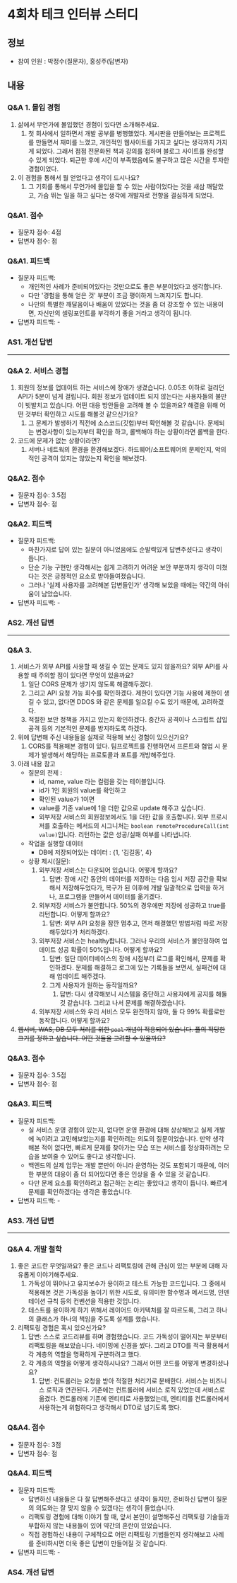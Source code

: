  # 4회차 테크 인터뷰 스터디

## 정보
- 참여 인원 : 박정수(질문자), 홍성주(답변자)

## 내용

### Q&A 1.  몰입 경험
1.  삶에서 무언가에 몰입했던 경험이 있다면 소개해주세요.
	1. 첫 회사에서 일하면서 개발 공부를 병행했었다. 게시판을 만들어보는 프로젝트를 만들면서 재미를 느꼈고, 개인적인 웹사이트를 가지고 싶다는 생각까지 가지게 되었다. 그래서 점점 전문화된 책과 강의를 접하며 블로그 사이트를 완성할 수 있게 되었다. 퇴근한 후에 시간이 부족했음에도 불구하고 많은 시간을 투자한 경험이었다.
2. 이 경험을 통해서 뭘 얻었다고 생각이 드시나요?
	1. 그 기회를 통해서 무언가에 몰입을 할 수 있는 사람이었다는 것을 새삼 깨달았고, 가슴 뛰는 일을 하고 싶다는 생각에 개발자로 전향을 결심하게 되었다.

### Q&A1. 점수
* 질문자 점수: 4점
* 답변자 점수: 점

### Q&A1. 피드백
- 질문자 피드백: 
	- 개인적인 사례가 준비되어있다는 것만으로도 좋은 부분이었다고 생각합니다. 
	- 다만 '경험을 통해 얻은 것' 부분이 조금 평이하게 느껴지기도 합니다.
	- 나만의 특별한 깨달음이나 배움이 있었다는 것을 좀 더 강조할 수 있는 내용이면, 자신만의 셀링포인트를 부각하기 좋을 거라고 생각이 됩니다.
- 답변자 피드백: -

### AS1. 개선 답변


---

### Q&A 2. 서비스 경험
1. 회원의 정보를 업데이트 하는 서비스에 장애가 생겼습니다. 0.05초 이하로 걸리던 API가 5분이 넘게 걸립니다. 회원 정보가 업데이트 되지 않는다는 사용자들의 불만이 빗발치고 있습니다. 어떤 대응 방안들을 고려해 볼 수 있을까요? 해결을 위해 어떤 것부터 확인하고 시도를 해볼것 같으신가요?
	1. 그 문제가 발생하기 직전에 소스코드(깃헙)부터 확인해볼 것 같습니다. 문제되는 변경사항이 있는지부터 확인을 하고, 롤백해야 하는 상황이라면 롤백을 한다.
2. 코드에 문제가 없는 상황이라면?
	1. 서버나 네트웍의 환경을 환경해보겠다. 하드웨어/소프트웨어의 문제인지, 악의적인 공격이 있지는 않았는지 확인을 해보겠다.

### Q&A2. 점수
* 질문자 점수: 3.5점
* 답변자 점수: 점

### Q&A2. 피드백
- 질문자 피드백: 
	- 마찬가지로 답이 있는 질문이 아니었음에도 순발력있게 답변주셨다고 생각이 듭니다.
	- 단순 기능 구현만 생각해서는 쉽게 고려하기 어려운 보안 부분까지 생각이 미쳤다는 것은 긍정적인 요소로 받아들여졌습니다.
	- 그러나 '실제 사용자를 고려해본 답변들인가' 생각해 보았을 때에는 약간의 아쉬움이 남았습니다.
- 답변자 피드백: -

### AS2. 개선 답변


---

### Q&A 3. 
1. 서비스가 외부 API를 사용할 때 생길 수 있는 문제도 있지 않을까요? 외부 API를 사용할 때 주의할 점이 있다면 무엇이 있을까요?
	1. 일단 CORS 문제가 생기지 않도록 해결해두겠다.
	2. 그리고 API 요청 가능 회수를 확인하겠다. 제한이 있다면 기능 사용에 제한이 생길 수 있고, 없다면 DDOS 와 같은 문제를 일으킬 수도 있기 때문에, 고려하겠다.
	3. 적절한 보안 정책을 가지고 있는지 확인하겠다. 중간자 공격이나 스크립트 삽입 공격 등의 기본적인 문제를 방지하도록 하겠다.
2. 위에 답변해 주신 내용들을 실제로 적용해 보신 경험이 있으신가요?
	1.  CORS를 적용해본 경험이 있다. 팀프로젝트를 진행하면서 프론트와 협업 시 문제가 발생해서 해당하는 프로토콜과 포트를 개방해주었다.
3. 아래 내용 참고
	- 질문의 전제 :
		- id, name, value 라는 컬럼을 갖는 테이블입니다.
		- id가 1인 회원의 value를 확인하고
		- 확인된 value가 1이면
		- value를 기존 value에 1을 더한 값으로 update 해주고 싶습니다.
		- 외부저장 서비스의 회원정보에서도 1을 더한 값을 호출합니다. 외부 프로시저를 호출하는 메서드의 시그니처는 `boolean remoteProcedureCall(int value)`입니다. 리턴하는 값은 성공/실패 여부를 나타냅니다.
	- 작업을 실행할 데이터
		- DB에 저장되어있는 데이터 : {1, '김길동', 4}
	- 상황 제시(질문):
		1. 외부저장 서비스는 다운되어 있습니다. 어떻게 할까요?
			1. 답변: 장애 시간 동안의 데이터를 저장하는 다음 임시 저장 공간을 확보해서 저장해두었다가, 복구가 된 이후에 개발 일괄적으로 입력을 하거나, 프로그램을 만들어서 데이터를 옮기겠다.
		2. 외부저장 서비스가 불안합니다. 50%의 경우에만 저장에 성공하고 true를 리턴합니다. 어떻게 할까요?
			1. 답변: 외부 API 요청을 잠깐 멈추고, 먼저 해결했던 방법처럼 따로 저장해두었다가 처리하겠다.
		3. 외부저장 서비스는 healthy합니다. 그러나 우리의 서비스가 불안정하여 업데이트 성공 확률이 50%입니다. 어떻게 할까요?
			1. 답변: 일단 데이터베이스의 장애 시점부터 로그를 확인해서, 문제를 확인하겠다. 문제를 해결하고 로그에 있는 기록들을 보면서, 실패건에 대해 업데이트 해주겠다.
			2. 그게 사용자가 원하는 동작일까요?
				1. 답변: 다시 생각해보니 시스템을 중단하고 사용자에게 공지를 해둘 것 같습니다. 그리고 나서 문제를 해결하겠습니다.
		4. 외부저장 서비스와 우리 서비스 모두 완전하지 않아, 둘 다 99% 확률로만 동작합니다. 어떻게 할까요?
4. ~~웹서버, WAS, DB 모두 처리를 위한 `pool` 개념이 적용되어 있습니다. 풀의 적당한 크기를 정하고 싶습니다. 어떤 것들을 고려할 수 있을까요?~~

### Q&A3. 점수
* 질문자 점수: 3.5점
* 답변자 점수: 점

### Q&A3. 피드백
- 질문자 피드백: 
	- 실 서비스 운영 경험이 있는지, 없다면 운영 환경에 대해 상상해보고 실제 개발에 녹이려고 고민해보았는지를 확인하려는 의도의 질문이었습니다. 만약 생각해본 적이 없다면, 빠르게 문제를 찾아가는 모습 또는 서비스를 정상화하려는 모습을 보여줄 수 있어도 좋다고 생각합니다.
	- 백엔드의 실제 업무는 개발 뿐만이 아니라 운영하는 것도 포함되기 때문에, 이러한 부분의 대응이 좀 더 되어있다면 좋은 인상을 줄 수 있을 것 같습니다.
	- 다만 문제 요소를 확인하려고 접근하는 논리는 좋았다고 생각이 듭니다. 빠르게 문제를 확인하겠다는 생각은 좋았습니다.
- 답변자 피드백: -

### AS3. 개선 답변


---

### Q&A 4. 개발 철학
1. 좋은 코드란 무엇일까요? 좋은 코드나 리팩토링에 관해 관심이 있는 부분에 대해 자유롭게 이야기해주세요.
	1. 가독성이 뛰어나고 유지보수가 용이하고 테스트 가능한 코드입니다. 그 중에서 적용해본 것은 가독성을 높이기 위한 시도로, 유의미한 함수명과 메서드명, 인덴테이션 규칙 등의 컨벤션을 적용한 것입니다.
	2. 테스트를 용이하게 하기 위해서 레이어드 아키텍처를 잘 따르도록, 그리고 하나의 클래스가 하나의 책임을 주도록 설계를 했습니다.
2. 리팩토링 경험은 혹시 있으신가요?
	1. 답변: 스스로 코드리뷰를 하며 경험했습니다. 코드 가독성이 떨어지는 부분부터 리팩토링을 해보았습니다. 네이밍에 신경을 썼다. 그리고 DTO를 적극 활용해서 각 계층의 역할을 명확하게 구분하려고 했다.
	2. 각 계층의 역할을 어떻게 생각하시나요? 그래서 어떤 코드를 어떻게 변경하셨나요?
		1. 답변: 컨트롤러는 요청을 받아 적절한 처리기로 분배한다. 서비스는 비즈니스 로직과 연관된다. 기존에는 컨트롤러에 서비스 로직 있었는데 서비스로 옮겼다. 컨트롤러에 기존에 엔티티로 사용했었는데, 엔티티를 컨트롤러에서 사용하는게 위험하다고 생각해서 DTO로 넘기도록 했다. 


### Q&A4. 점수
* 질문자 점수: 3점
* 답변자 점수: 점

### Q&A4. 피드백
- 질문자 피드백: 
	- 답변하신 내용들은 다 잘 답변해주셨다고 생각이 들지만, 준비하신 답변이 질문의 의도와는 잘 맞지 않을 수 있겠다는 생각이 들었습니다.
	- 리팩토링 경험에 대해 이야기 할 때, 앞서 본인이 설명해주신 리팩토링 기술들과 부합하지 않는 내용들이 있어 약간의 혼란이 있었습니다. 
	- 직접 경험하신 내용이 구체적으로 어떤 리팩토링 기법들인지 생각해보고 사례를 준비하시면 더욱 좋은 답변이 만들어질 것 같습니다.
- 답변자 피드백: -

### AS4. 개선 답변



